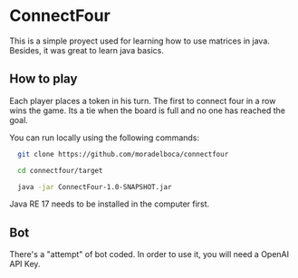 # ConnectFour

This is a simple proyect used for learning how to use matrices in java.
Besides, it was great to learn java basics.

## How to play

Each player places a token in his turn. The first to connect four in a row wins the game.
Its a tie when the board is full and no one has reached the goal.

You can run locally using the following commands:

```bash
  git clone https://github.com/moradelboca/connectfour

  cd connectfour/target

  java -jar ConnectFour-1.0-SNAPSHOT.jar
```

Java RE 17 needs to be installed in the computer first.

## Bot

There's a "attempt" of bot coded. In order to use it, you will need a OpenAI API Key.

